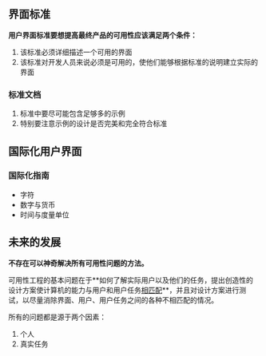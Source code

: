 ## 界面标准



**用户界面标准要想提高最终产品的可用性应该满足两个条件：**

1. 该标准必须详细描述一个可用的界面
2. 该标准对开发人员来说必须是可用的，使他们能够根据标准的说明建立实际的界面



### 标准文档

1. 标准中要尽可能包含足够多的示例
2. 特别要注意示例的设计是否完美和完全符合标准



## 国际化用户界面

### 国际化指南

- 字符
- 数字与货币
- 时间与度量单位



## 未来的发展

**不存在可以神奇解决所有可用性问题的方法。**

<div class="frame">可用性工程的基本问题在于**如何了解实际用户以及他们的任务，提出创造性的设计方案使计算机的能力与用户和用户任务<u>相匹配</u>**，并且对设计方案进行测试，以尽量消除界面、用户、用户任务之间的各种不相匹配的情况。</div>

所有的问题都是源于两个因素：

1. 个人
2. 真实任务